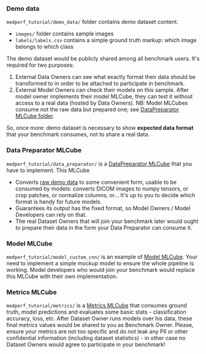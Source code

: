### Demo data

`medperf_tutorial/demo_data/` folder contains demo dataset content.
  - `images/` folder contains sample images
  - `labels/labels.csv` contains a simple ground truth markup: which image belongs to which class

  The demo dataset would be publicly shared among all benchmark users. It's required for two purposes:
  1. External Data Owners can see what exactly format their data should be transformed to in order to be attached to participate in benchmark.
  2. External Model Owners can check their models on this sample. After model owner implements their model MLCube, they can test it without access to a real data (hosted by Data Owners). NB: Model MLCubes consume not the raw data but prepared one; see [DataPreparator MLCube folder](#data-preparator-mlcube).
  
  So, once more: demo dataset is necessary to show __expected data format__ that your benchmark consumes, not to share a real data.

### Data Preparator MLCube

`medperf_tutorial/data_preparator/` is a [DataPreparator MLCube](../../../mlcubes/mlcube_data.md) that you have to implement. This MLCube 
  - Converts [raw demo data](#demo-data) to some convenient form, usable to be consumed by models: converts DICOM images to numpy tensors, or crop patches, or normalize columns, or... It's up to you to decide which format is handy for future models.
  - Guarantees its output has the fixed format, so Model Owners / Model Developers can rely on that.
  - The real Dataset Owners that will join your benchmark later would ought to prepare their data in the form your Data Preparator can consume it.

### Model MLCube

`medperf_tutorial/model_custom_cnn/` is an example of [Model MLCube](../../../mlcubes/mlcube_models.md). Your need to implement a simple mockup model to ensure the whole pipeline is working. Model developers who would join your benchmark would replace this MLCube with their own implementation.

### Metrics MLCube

`medperf_tutorial/metrics/` is a [Metrics MLCube](../../../mlcubes/mlcube_metrics.md) that consumes ground truth, model predictions and evaluates some basic stats - classification accuracy, loss,  etc. After Dataset Owner runs models over his data, these final metrics values would be shared to you as Benchmark Owner. Please, ensure your metrics are not too specific and do not leak any PII or other confidential information (including dataset statistics) - in other case no Dataset Owners would agree to participate in your benchmark!
